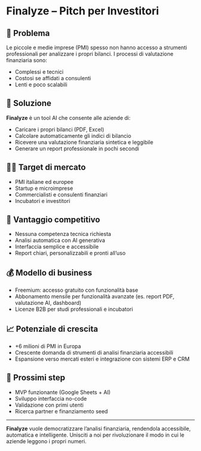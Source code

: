 # Finalyze – Pitch per Investitori

## 🚩 Problema
Le piccole e medie imprese (PMI) spesso non hanno accesso a strumenti professionali per analizzare i propri bilanci. I processi di valutazione finanziaria sono:
- Complessi e tecnici
- Costosi se affidati a consulenti
- Lenti e poco scalabili

## 🎯 Soluzione
**Finalyze** è un tool AI che consente alle aziende di:
- Caricare i propri bilanci (PDF, Excel)
- Calcolare automaticamente gli indici di bilancio
- Ricevere una valutazione finanziaria sintetica e leggibile
- Generare un report professionale in pochi secondi

## 🧑‍💼 Target di mercato
- PMI italiane ed europee
- Startup e microimprese
- Commercialisti e consulenti finanziari
- Incubatori e investitori

## 🧠 Vantaggio competitivo
- Nessuna competenza tecnica richiesta
- Analisi automatica con AI generativa
- Interfaccia semplice e accessibile
- Report chiari, personalizzabili e pronti all’uso

## 💰 Modello di business
- Freemium: accesso gratuito con funzionalità base
- Abbonamento mensile per funzionalità avanzate (es. report PDF, valutazione AI, dashboard)
- Licenze B2B per studi professionali e incubatori

## 📈 Potenziale di crescita
- +6 milioni di PMI in Europa
- Crescente domanda di strumenti di analisi finanziaria accessibili
- Espansione verso mercati esteri e integrazione con sistemi ERP e CRM

## 🚀 Prossimi step
- MVP funzionante (Google Sheets + AI)
- Sviluppo interfaccia no-code
- Validazione con primi utenti
- Ricerca partner e finanziamento seed

---

**Finalyze** vuole democratizzare l’analisi finanziaria, rendendola accessibile, automatica e intelligente. Unisciti a noi per rivoluzionare il modo in cui le aziende leggono i propri numeri.
